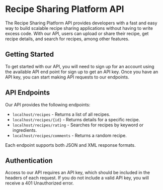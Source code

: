 # Recipe Sharing Platform API

The Recipe Sharing Platform API provides developers with a fast and easy way to build scalable recipe sharing applications without having to write excess code. With our API, users can upload or share their recipe, get recipe details, and search for recipes, among other features.

## Getting Started

To get started with our API, you will need to sign up for an account using the available API end point for sign up to get an API key. Once you have an API key, you can start making API requests to our endpoints.

## API Endpoints

Our API provides the following endpoints:

- `localhost/recipes` - Returns a list of all recipes.
- `localhost/recipes/{id}` - Returns details for a specific recipe.
- `localhost/recipes/rating` - Searches for recipes by keyword or ingredients.
- `localhost/recipes/comments` - Returns a random recipe.

Each endpoint supports both JSON and XML response formats.

## Authentication

Access to our API requires an API key, which should be included in the headers of each request. If you do not include a valid API key, you will receive a 401 Unauthorized error.
